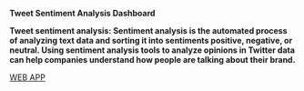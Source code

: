 **Tweet Sentiment Analysis Dashboard**

**Tweet sentiment analysis: Sentiment analysis is the automated process of analyzing text data and sorting it into sentiments positive, negative, or neutral. Using sentiment analysis tools to analyze opinions in Twitter data can help companies understand how people are talking about their brand.**

[WEB APP](gpriya32/tweet-sentiment-analysis)
